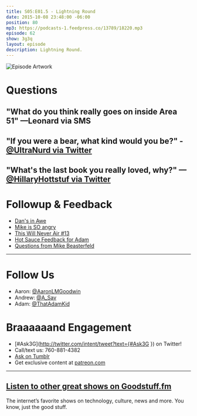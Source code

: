 ```yaml
---
title: S05:E01.5 - Lightning Round
date: 2015-10-08 23:48:00 -06:00
position: 80
mp3: https://podcasts-1.feedpress.co/13789/18220.mp3
episode: 62
show: 3g3q
layout: episode
description: Lightning Round.
---
```


![Episode Artwork][1]

# Questions

## "What do you think really goes on inside Area 51" —Leonard via SMS

## "If you were a bear, what kind would you be?" - [@UltraNurd via Twitter][2]

## "What's the last book you really loved, why?" —[@HillaryHottstuf via Twitter][3]

# Followup & Feedback

* [Dan's in Awe][4]
* [Mike is SO angry][5]
* [This Will Never Air #13][6]
* [Hot Sauce Feedback for Adam][7]
* [Questions from Mike Beasterfeld][8]

***

# Follow Us
* Aaron: [@AaronLMGoodwin](http://twitter.com/aaronlmgoodwin)
* Andrew: [@A_Sav](http://twitter.com/a_sav)
* Adam: [@ThatAdamKid](http://twitter.com/thatadamkid)

# Braaaaaand Engagement
* [#Ask3G](http://twitter.com/intent/tweet?text={#Ask3G }) on Twitter!
* Call/text us: 760-881-4382
* [Ask on Tumblr](http://3g3q.co/ask)
* Get exclusive content at [patreon.com](http://www.patreon.com/3g3q)

***

## [Listen to other great shows on Goodstuff.fm](http://goodstuff.fm/)
The internet’s favorite shows on technology, culture, news and more. You know, just the good stuff.

[1]: http://l.gdwn.co/1kp1T.gif
[2]: http://twitter.com/UltraNurd/status/644877026814332928
[3]: http://ift.tt/1DPcw9D
[4]: https://twitter.com/dansturm/status/651090548875395072
[5]: https://twitter.com/mikebeasterfeld/status/652125324830986240
[6]: http://www.thiswillneverair.com/episodes/17642-this-will-never-air-13-tornado-horn-worms
[7]: https://twitter.com/mikeyReiach/status/651365384533098496
[8]: https://twitter.com/mikebeasterfeld/status/652142340484689922
[9]: http://twitter.com/aaronlmgoodwin
[10]: http://twitter.com/a_sav
[11]: http://twitter.com/thatadamkid
[12]: http://3g3q.co/ask

